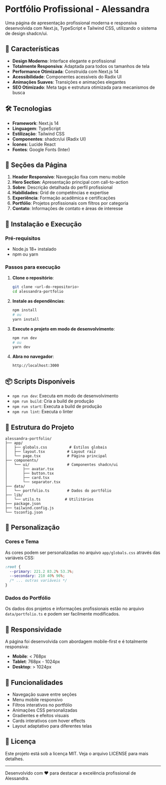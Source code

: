 # Portfólio Profissional - Alessandra

Uma página de apresentação profissional moderna e responsiva desenvolvida com Next.js, TypeScript e Tailwind CSS, utilizando o sistema de design shadcn/ui.

## 🚀 Características

- **Design Moderno**: Interface elegante e profissional
- **Totalmente Responsiva**: Adaptada para todos os tamanhos de tela
- **Performance Otimizada**: Construída com Next.js 14
- **Acessibilidade**: Componentes acessíveis do Radix UI
- **Animações Suaves**: Transições e animações elegantes
- **SEO Otimizado**: Meta tags e estrutura otimizada para mecanismos de busca

## 🛠️ Tecnologias

- **Framework**: Next.js 14
- **Linguagem**: TypeScript
- **Estilização**: Tailwind CSS
- **Componentes**: shadcn/ui (Radix UI)
- **Ícones**: Lucide React
- **Fontes**: Google Fonts (Inter)

## 📱 Seções da Página

1. **Header Responsivo**: Navegação fixa com menu mobile
2. **Hero Section**: Apresentação principal com call-to-action
3. **Sobre**: Descrição detalhada do perfil profissional
4. **Habilidades**: Grid de competências e expertise
5. **Experiência**: Formação acadêmica e certificações
6. **Portfólio**: Projetos profissionais com filtros por categoria
7. **Contato**: Informações de contato e áreas de interesse

## 🚀 Instalação e Execução

### Pré-requisitos

- Node.js 18+ instalado
- npm ou yarn

### Passos para execução

1. **Clone o repositório**:

   ```bash
   git clone <url-do-repositorio>
   cd alessandra-portfolio
   ```

2. **Instale as dependências**:

   ```bash
   npm install
   # ou
   yarn install
   ```

3. **Execute o projeto em modo de desenvolvimento**:

   ```bash
   npm run dev
   # ou
   yarn dev
   ```

4. **Abra no navegador**:
   ```
   http://localhost:3000
   ```

## 📦 Scripts Disponíveis

- `npm run dev`: Executa em modo de desenvolvimento
- `npm run build`: Cria a build de produção
- `npm run start`: Executa a build de produção
- `npm run lint`: Executa o linter

## 📁 Estrutura do Projeto

```
alessandra-portfolio/
├── app/
│   ├── globals.css          # Estilos globais
│   ├── layout.tsx          # Layout raiz
│   └── page.tsx            # Página principal
├── components/
│   └── ui/                 # Componentes shadcn/ui
│       ├── avatar.tsx
│       ├── button.tsx
│       ├── card.tsx
│       └── separator.tsx
├── data/
│   └── portfolio.ts        # Dados do portfólio
├── lib/
│   └── utils.ts           # Utilitários
├── package.json
├── tailwind.config.js
└── tsconfig.json
```

## 🎨 Personalização

### Cores e Tema

As cores podem ser personalizadas no arquivo `app/globals.css` através das variáveis CSS:

```css
:root {
  --primary: 221.2 83.2% 53.3%;
  --secondary: 210 40% 96%;
  /* ... outras variáveis */
}
```

### Dados do Portfólio

Os dados dos projetos e informações profissionais estão no arquivo `data/portfolio.ts` e podem ser facilmente modificados.

## 📱 Responsividade

A página foi desenvolvida com abordagem mobile-first e é totalmente responsiva:

- **Mobile**: < 768px
- **Tablet**: 768px - 1024px
- **Desktop**: > 1024px

## 🌟 Funcionalidades

- Navegação suave entre seções
- Menu mobile responsivo
- Filtros interativos no portfólio
- Animações CSS personalizadas
- Gradientes e efeitos visuais
- Cards interativos com hover effects
- Layout adaptativo para diferentes telas

## 📄 Licença

Este projeto está sob a licença MIT. Veja o arquivo LICENSE para mais detalhes.

---

Desenvolvido com ❤️ para destacar a excelência profissional de Alessandra.
